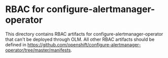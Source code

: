 # RBAC for configure-alertmanager-operator

This directory contains RBAC artifacts for configure-alertmanager-operator that can't be deployed through OLM.
All other RBAC artifacts should be defined in https://github.com/openshift/configure-alertmanager-operator/tree/master/manifests.